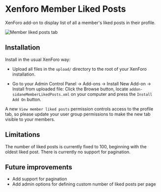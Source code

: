 # Xenforo Member Liked Posts

XenForo add-on to display list of all a member's liked posts in their profile.

![Member liked posts tab](http://f.cl.ly/items/0l1w322M2Q232x1m2F33/liked_posts.png)

## Installation

Install in the usual XenForo way:

* Upload all files in the `upload/` directory to the root of your XenForo installation. 

* Go to your Admin Control Panel -> Add-ons -> Install New Add-on -> Install from uploaded file: Click the Browse button, locate `addon-sidaneMemberLikedPosts.xml` on your computer and press the `Install Add On` button.

A new `View member liked posts` permission controls access to the profile tab, so please update your user group permissions to make the new tab visible to your members.

## Limitations

The number of liked posts is currently fixed to 100, beginning with the oldest liked post. There is currently no support for pagination.

## Future improvements

* Add support for pagination
* Add admin options for defining custom number of liked posts per page
